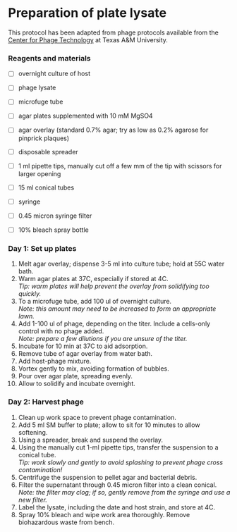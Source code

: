 # Preparation of plate lysate

This protocol has been adapted from phage protocols available from the [Center for Phage Technology](https://cpt.tamu.edu/phage-links/phage-protocols/) at Texas A&M University.  


### Reagents and materials

- [ ] overnight culture of host
- [ ] phage lysate
- [ ] microfuge tube
- [ ] agar plates supplemented with 10 mM MgSO4
- [ ] agar overlay (standard 0.7% agar; try as low as 0.2% agarose for pinprick plaques)
- [ ] disposable spreader
- [ ] 1 ml pipette tips, manually cut off a few mm of the tip with scissors for larger opening
- [ ] 15 ml conical tubes
- [ ] syringe
- [ ] 0.45 micron syringe filter
- [ ] 10% bleach spray bottle


### Day 1: Set up plates

1. Melt agar overlay; dispense 3-5 ml into culture tube; hold at 55C water bath.
2. Warm agar plates at 37C, especially if stored at 4C.\
*Tip: warm plates will help prevent the overlay from solidifying too quickly.*
3. To a microfuge tube, add 100 ul of overnight culture.\
*Note: this amount may need to be increased to form an appropriate lawn.*
4. Add 1-100 ul of phage, depending on the titer. Include a cells-only control with no phage added.\
*Note: prepare a few dilutions if you are unsure of the titer.*
5. Incubate for 10 min at 37C to aid adsorption.
6. Remove tube of agar overlay from water bath.
7. Add host-phage mixture.
8. Vortex gently to mix, avoiding formation of bubbles.
9. Pour over agar plate, spreading evenly.
10. Allow to solidify and incubate overnight.


### Day 2: Harvest phage

1. Clean up work space to prevent phage contamination.
2. Add 5 ml SM buffer to plate; allow to sit for 10 minutes to allow softening.
3. Using a spreader, break and suspend the overlay.
4. Using the manually cut 1-ml pipette tips, transfer the suspension to a conical tube.\
*Tip: work slowly and gently to avoid splashing to prevent phage cross contamination!*
5. Centrifuge the suspension to pellet agar and bacterial debris. 
6. Filter the supernatant through 0.45 micron filter into a clean conical.\
*Note: the filter may clog; if so, gently remove from the syringe and use a new filter.*
7. Label the lysate, including the date and host strain, and store at 4C.
8. Spray 10% bleach and wipe work area thoroughly. Remove biohazardous waste from bench.
